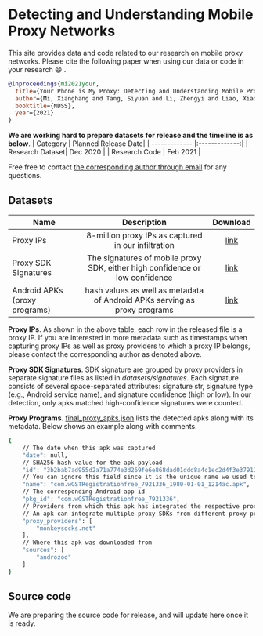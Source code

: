 # Detecting and Understanding Mobile Proxy Networks
This site provides data and code related to our research on mobile proxy networks.
Please cite the following paper when using our data or code in your research :smile: .
```bibtex
@inproceedings{mi2021your,
  title={Your Phone is My Proxy: Detecting and Understanding Mobile Proxy Networks},
  author={Mi, Xianghang and Tang, Siyuan and Li, Zhengyi and Liao, Xiaojing, and Qian, Feng and Wang, Xiaofeng},
  booktitle={NDSS},
  year={2021}
}
```

**We are working hard to prepare datasets for release and the timeline is as below**.
| Category      | Planned Release Date|
| ------------- |:-------------:|
| Research Dataset| Dec 2020 |
| Research Code     | Feb 2021    |

Free free to contact [the corresponding author through email](mailto:xianghangmi@gmail.com) for any questions.

## Datasets
| Name      | Description|Download|
| ------------- |:-------------:|:-------------:|
| Proxy IPs| 8-million proxy IPs as captured in our infiltration |[link](https://drive.google.com/file/d/1NBwytQCK0j0BQAbiVD90qkiir8cbOl5l/view?usp=sharing)|
| Proxy SDK Signatures     | The signatures of mobile proxy SDK, either high confidence or low confidence     |[link](/datasets/signatures/)|
| Android APKs (proxy programs) | hash values as well as metadata of Android APKs serving as proxy programs | [link](/datasets/final_proxy_apks.json)| 

**Proxy IPs**. As shown in the above table, each row in the released file is a proxy IP. If you are interested in more metadata such as timestamps when capturing proxy IPs as well as proxy providers to which a proxy IP belongs, please contact the corresponding author as denoted above.

**Proxy SDK Signatures**.
SDK signature are grouped by proxy providers in separate signature files as listed in *datasets/signatures*.
Each signature consists of several space-separated attributes: signature str, signature type (e.g., Android service name), and signature confidence (high or low).
In our detection, only apks matched high-confidence signatures were counted. 

**Proxy Programs**.
[final_proxy_apks.json](/datasets/final_proxy_apks.json) lists the detected apks along with its metadata. Below shows an example along with comments.
```bash
{
    // The date when this apk was captured
    "date": null,
    // SHA256 hash value for the apk payload
    "id": "3b2bab7ad955d2a71a774e3d269fe6e868dad01ddd8a4c1ec2d4f3e3791214ac",
    // You can ignore this field since it is the unique name we used to store the apk locally 
    "name": "com.wGSTRegistrationfree_7921336_1980-01-01_1214ac.apk",
    // The corresponding Android app id
    "pkg_id": "com.wGSTRegistrationfree_7921336",
    // Providers from which this apk has integrated the respective proxy SDKs
    // An apk can integrate multiple proxy SDKs from different proxy providers
    "proxy_providers": [
        "monkeysocks.net"
    ],
    // Where this apk was downloaded from
    "sources": [
        "androzoo"
    ]
}
```
## Source code
We are preparing the source code for release, and will update here once it is ready.
